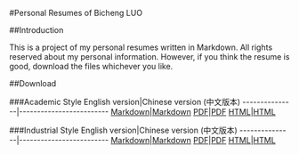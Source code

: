 #Personal Resumes of Bicheng LUO

##Introduction

This is a project of my personal resumes written in Markdown. All rights reserved about my personal information. However, if you think the resume is good, download the files whichever you like.

##Download

###Academic Style
English version|Chinese version (中文版本)
---------------|-------------------------
[Markdown](./academy/english/academic_resume_en.md)|[Markdown](./academy/chinese/academic_resume_cn.md)
[PDF](./academy/english/other/academic_resume_en.pdf)|[PDF](./academy/chinese/other/academic_resume_cn.pdf)
[HTML](./academy/english/other/academic_resume_en.html)|[HTML](./academy/chinese/other/academic_resume_cn.html)

###Industrial Style
English version|Chinese version (中文版本)
---------------|-------------------------
[Markdown](./industry/english/resume_en.md)|[Markdown](./industry/chinese/resume_cn.md)
[PDF](./industry/english/other/resume_en.pdf)|[PDF](./industry/chinese/other/resume_cn.pdf)
[HTML](./industry/english/other/resume_en.html)|[HTML](./industry/chinese/other/resume_cn.html)

